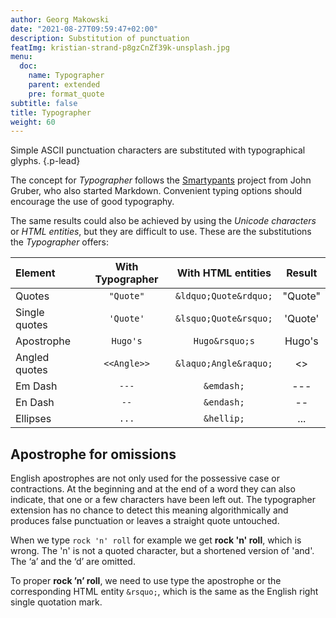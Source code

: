 ```yaml
---
author: Georg Makowski
date: "2021-08-27T09:59:47+02:00"
description: Substitution of punctuation 
featImg: kristian-strand-p8gzCnZf39k-unsplash.jpg
menu:
  doc:
    name: Typographer
    parent: extended
    pre: format_quote
subtitle: false
title: Typographer
weight: 60
---
```


Simple ASCII punctuation characters are substituted with typographical glyphs.
{.p-lead} <!--more-->

The concept for *Typographer* follows the [Smartypants](https://daringfireball.net/projects/smartypants/) project from John Gruber, who also started Markdown. Convenient typing options should encourage the use of good typography.

The same results could also be achieved by using the *Unicode characters* or *HTML entities*, but they are difficult to use. These are the substitutions the *Typographer* offers:

| Element       | With Typographer |  With HTML entities   |  Result   |
| :------------ | :--------------: | :-------------------: | :-------: |
| Quotes        |    `"Quote"`     | `&ldquo;Quote&rdquo;` |  "Quote"  |
| Single quotes |    `'Quote'`     | `&lsquo;Quote&rsquo;` |  'Quote'  |
| Apostrophe    |     `Hugo's`     |    `Hugo&rsquo;s`     |  Hugo's   |
| Angled quotes |   `<<Angle>>`    | `&laquo;Angle&raquo;` | <<Angle>> |
| Em Dash       |      `---`       |      `&emdash;`       |   ---   |
| En Dash       |       `--`       |      `&endash;`       |    --     |
| Ellipses      |      `...`       |      `&hellip;`       |    ...    |

## Apostrophe for omissions

English apostrophes are not only used for the possessive case or contractions. At the beginning and at the end of a word they can also indicate, that one or a few characters have been left out. The typographer extension has no chance to detect this meaning algorithmically and produces false punctuation or leaves a straight quote untouched.

When we type `rock 'n' roll` for example we get **rock 'n' roll**, which is wrong. The 'n' is not a quoted character, but a shortened version of 'and'. The ‘a’ and the ‘d’ are omitted.

To proper **rock ’n’ roll**, we need to use type the apostrophe or the corresponding HTML entity `&rsquo;`, which is the same as the English right single quotation mark.

[^ptapo]: This example is inspired by [Practical Typography](https://practicaltypography.com/apostrophes.html)
